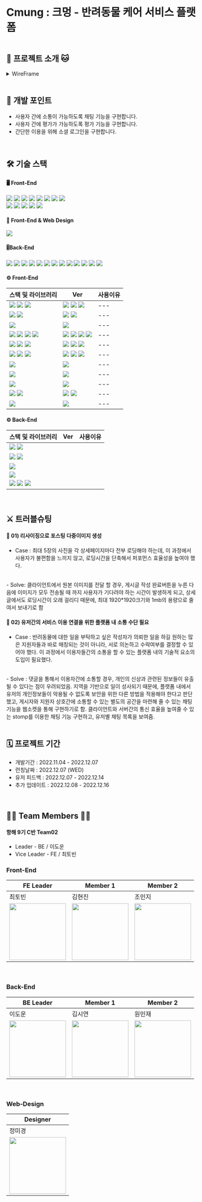 # Cmung : 크멍 - 반려동물 케어 서비스 플랫폼
![]()  <br/>
## 🐶 프로젝트 소개 🐱
<details>
<summary>WireFrame</summary>
<div markdown="1">       

![](https://auberosee.notion.site/image/https%3A%2F%2Fs3-us-west-2.amazonaws.com%2Fsecure.notion-static.com%2F2d485701-a5c3-4775-b17e-07a3b8a566f6%2FGroup_92.png?table=block&id=a6aba688-5b29-47e9-9d6d-954ef0fc1852&spaceId=5c714921-48ac-4f28-adf7-bc2ef118cfb6&width=2000&userId=&cache=v2)
![](https://auberosee.notion.site/image/https%3A%2F%2Fs3-us-west-2.amazonaws.com%2Fsecure.notion-static.com%2F93ab93fa-37c4-4188-9b03-55802f6abc18%2FGroup_90.png?table=block&id=99b0ad57-1ee1-4eab-b0cc-9141633c9fde&spaceId=5c714921-48ac-4f28-adf7-bc2ef118cfb6&width=2000&userId=&cache=v2)
![](https://auberosee.notion.site/image/https%3A%2F%2Fs3-us-west-2.amazonaws.com%2Fsecure.notion-static.com%2F11f344b6-a6b1-490c-aef4-f634359eb7f0%2FGroup_91.png?table=block&id=a7ace84b-6c82-44e7-8c3e-d0f4cfbe7467&spaceId=5c714921-48ac-4f28-adf7-bc2ef118cfb6&width=2000&userId=&cache=v2)
![](https://auberosee.notion.site/image/https%3A%2F%2Fs3-us-west-2.amazonaws.com%2Fsecure.notion-static.com%2Fe02a8647-9457-4e84-940d-d00b63f2092f%2FGroup_89.png?table=block&id=b88ad5f7-1c2d-4f28-8744-06abccb5226e&spaceId=5c714921-48ac-4f28-adf7-bc2ef118cfb6&width=2000&userId=&cache=v2)
![](https://auberosee.notion.site/image/https%3A%2F%2Fs3-us-west-2.amazonaws.com%2Fsecure.notion-static.com%2F82c1317d-8978-426f-8339-ef1c26454f56%2FGroup_88.png?table=block&id=524fb72a-d5e2-48f2-9459-4f7521e4dd04&spaceId=5c714921-48ac-4f28-adf7-bc2ef118cfb6&width=2000&userId=&cache=v2)
![](https://auberosee.notion.site/image/https%3A%2F%2Fs3-us-west-2.amazonaws.com%2Fsecure.notion-static.com%2Fd54203b8-7927-4887-991c-3252277dbe31%2FGroup_87.png?table=block&id=0ade5b5a-2c5c-4299-a5e9-42996e78eb02&spaceId=5c714921-48ac-4f28-adf7-bc2ef118cfb6&width=2000&userId=&cache=v2)

</div>
</details>


<br/>

## 📢 개발 포인트
<!-- ![]() -->
- 사용자 간에 소통이 가능하도록 채팅 기능을 구현합니다.
- 사용자 간에 평가가 가능하도록 평가 기능을 구현합니다.
- 간단한 이용을 위해 소셜 로그인을 구현합니다.

<br/>

## 🛠️ 기술 스택
<!-- ![]() -->
#### 🖥️ Front-End

<img src="https://img.shields.io/badge/JavaScript-F7DF1E?style=for-the-badge&logo=JavaScript&logoColor=black"/></a> <img src="https://img.shields.io/badge/React-61DAFB?style=for-the-badge&logo=React&logoColor=black"/></a> <img src="https://img.shields.io/badge/Create%20React%20App-09D3AC?style=for-the-badge&logo=Create%20React%20App&logoColor=white"/></a> <img src="https://img.shields.io/badge/React%20Router-CA4245?style=for-the-badge&logo=React%20Router&logoColor=white"/></a> <img src="https://img.shields.io/badge/React%20Redux-0088CC?style=for-the-badge&logo=Redux&logoColor=white"/></a> <img src="https://img.shields.io/badge/Redux-764ABC?style=for-the-badge&logo=Redux&logoColor=white"/></a> <img src="https://img.shields.io/badge/Redux.js%20Toolkit-4000BF?style=for-the-badge&logo=Redux&logoColor=white"/></a> <img src="https://img.shields.io/badge/Axios-5A29E4?style=for-the-badge&logo=Axios&logoColor=white"/></a>  
<img src="https://img.shields.io/badge/styled%20components-DB7093?style=for-the-badge&logo=styled%20components&logoColor=white"/></a> <img src="https://img.shields.io/badge/React%20BootStrap-7952B3?style=for-the-badge&logo=BootStrap&logoColor=white"/></a> <img src="https://img.shields.io/badge/React%20Intersection%20Observer-68BC71?style=for-the-badge&logo=React&logoColor=white"/></a> <img src="https://img.shields.io/badge/.ENV-ECD53F?style=for-the-badge&logo=.ENV&logoColor=white"/></a>  <img src="https://img.shields.io/badge/Vercel-000000?style=for-the-badge&logo=Vercel&logoColor=white">
<br/>

#### 🎨 Front-End & Web Design
<img src="https://img.shields.io/badge/Figma-F24E1E?style=for-the-badge&logo=Figma&logoColor=white"/></a>
<br/>

#### 🎚️Back-End
<img src="https://img.shields.io/badge/Java-F80000?style=for-the-badge&logo=Java&logoColor=white"/></a> <img src="https://img.shields.io/badge/Spring-6DB33F?style=for-the-badge&logo=Spring&logoColor=white"/></a> <img src="https://img.shields.io/badge/Spring%20Boot-6DB33F?style=for-the-badge&logo=Spring%20Boot&logoColor=white"/></a> <img src="https://img.shields.io/badge/Spring%20Security-6DB33F?style=for-the-badge&logo=Spring%20Security&logoColor=white"/></a>
<img src="https://img.shields.io/badge/JWT-FBBA00?style=for-the-badge&logo=JWT&logoColor=white"/></a> <img src="https://img.shields.io/badge/Auth0-EB5424?style=for-the-badge&logo=Auth0&logoColor=white"/></a> <img src="https://img.shields.io/badge/Stomp-66595C?style=for-the-badge&logo=Stomp&logoColor=white"/></a> <img src="https://img.shields.io/badge/MySQL-4479A1?style=for-the-badge&logo=MySQL&logoColor=white"/></a>
<img src="https://img.shields.io/badge/Amazon%20AWS-232F3E?style=for-the-badge&logo=Amazon%20AWS&logoColor=white"/></a> <img src="https://img.shields.io/badge/Amazon%20EC2-FF9900?style=for-the-badge&logo=Amazon%20EC2&logoColor=white"/></a> <img src="https://img.shields.io/badge/Amazon%20S3-569A31?style=for-the-badge&logo=Amazon%20S3&logoColor=white"/></a> <img src="https://img.shields.io/badge/Amazon%20RDS-527FFF?style=for-the-badge&logo=Amazon%20RDS&logoColor=white"/></a> <img src="https://img.shields.io/badge/restful%20API-1287B1?style=for-the-badge&logo=restful%20API&logoColor=white"/></a>
<br/>


#### ⚙️ Front-End
|스택 및 라이브러리|Ver|사용이유|
|--------|---|---|
|<img src="https://img.shields.io/badge/JavaScript-F7DF1E?style=for-the-badge&logo=JavaScript&logoColor=black"></a> <img src="https://img.shields.io/badge/React-61DAFB?style=for-the-badge&logo=React&logoColor=black"></a> <img src="https://img.shields.io/badge/Create%20React%20App-52e0c4?style=for-the-badge&logo=Create%20React%20App&logoColor=black"></a>|<img src="https://img.shields.io/badge/ES6-E8E8E8?style=flat-square&logo=Vitess&logoColor=black"/></a> <img src="https://img.shields.io/badge/18.2.0-E8E8E8?style=flat-square&logo=Vitess&logoColor=black"/></a> <img src="https://img.shields.io/badge/5.0.1-E8E8E8?style=flat-square&logo=Vitess&logoColor=black"/></a>|---|
|<img src="https://img.shields.io/badge/ReactDOM-6fd4e9?style=for-the-badge&logo=React&logoColor=black"></a> <img src="https://img.shields.io/badge/React%20Router-CA4245?style=for-the-badge&logo=React%20Router&logoColor=white">|<img src="https://img.shields.io/badge/18.2.0-E8E8E8?style=flat-square&logo=Vitess&logoColor=black"/></a> <img src="https://img.shields.io/badge/6.4.3-E8E8E8?style=flat-square&logo=Vitess&logoColor=black"/></a>|---|
|<img src="https://img.shields.io/badge/React%20Cookie-e6be7f?style=for-the-badge&logo=Cookiecutter&logoColor=black">|<img src="https://img.shields.io/badge/4.1.1-E8E8E8?style=flat-square&logo=Vitess&logoColor=black"/></a>|---|
|<img src="https://img.shields.io/badge/React%20Redux-4a57bc?style=for-the-badge&logo=Redux&logoColor=white"></a> <img src="https://img.shields.io/badge/Redux-764ABC?style=for-the-badge&logo=Redux&logoColor=white"></a> <img src="https://img.shields.io/badge/Redux%20Toolkit-533287?style=for-the-badge&logo=Redux&logoColor=white"></a> <img src="https://img.shields.io/badge/Axios-5A29E4?style=for-the-badge&logo=Axios&logoColor=white">|<img src="https://img.shields.io/badge/8.0.4-E8E8E8?style=flat-square&logo=Vitess&logoColor=black"/></a> <img src="https://img.shields.io/badge/8.0.4-E8E8E8?style=flat-square&logo=Vitess&logoColor=black"/></a> <img src="https://img.shields.io/badge/1.8.6-E8E8E8?style=flat-square&logo=Vitess&logoColor=black"/></a> <img src="https://img.shields.io/badge/1.2.0-E8E8E8?style=flat-square&logo=Vitess&logoColor=black"/></a>|---|
|<img src="https://img.shields.io/badge/React%20Icons-0088CC?style=for-the-badge&logo=React&logoColor=white"></a> <img src="https://img.shields.io/badge/React%20Bootstrap-7952B3?style=for-the-badge&logo=Bootstrap&logoColor=white"></a> <img src="https://img.shields.io/badge/styled%20components-DB7093?style=for-the-badge&logo=styled-components&logoColor=white">|<img src="https://img.shields.io/badge/4.6.0-E8E8E8?style=flat-square&logo=Vitess&logoColor=black"/></a> <img src="https://img.shields.io/badge/2.6.0-E8E8E8?style=flat-square&logo=Vitess&logoColor=black"/></a> <img src="https://img.shields.io/badge/5.3.6-E8E8E8?style=flat-square&logo=Vitess&logoColor=black"/></a>|---|
|<img src="https://img.shields.io/badge/Websocket-E57000?style=for-the-badge&logo=Binance&logoColor=white"></a> <img src="https://img.shields.io/badge/Sock/Js%20Client-F5455C?style=for-the-badge&logo=Socket.io&logoColor=white"></a> <img src="https://img.shields.io/badge/WebStomp%20Client-41454A?style=for-the-badge&logo=Power%20Virtual%20Agents&logoColor=white">|<img src="https://img.shields.io/badge/1.0.34-E8E8E8?style=flat-square&logo=Vitess&logoColor=black"/></a> <img src="https://img.shields.io/badge/1.6.1-E8E8E8?style=flat-square&logo=Vitess&logoColor=black"/></a> <img src="https://img.shields.io/badge/1.2.6-E8E8E8?style=flat-square&logo=Vitess&logoColor=black"/></a>|---|
|<img src="https://img.shields.io/badge/Uuid-7fa9cf?style=for-the-badge&logo=SecurityScorecard&logoColor=white">|<img src="https://img.shields.io/badge/9.0.0-E8E8E8?style=flat-square&logo=Vitess&logoColor=black"/></a>|---|
|<img src="https://img.shields.io/badge/Browser%20Image%20Compression-56B366?style=for-the-badge&logo=ProtonVPN&logoColor=white">|<img src="https://img.shields.io/badge/2.0.0-E8E8E8?style=flat-square&logo=Vitess&logoColor=black"/></a>|---|
|<img src="https://img.shields.io/badge/PWA-5A0FC8?style=for-the-badge&logo=PWA&logoColor=white">|<img src="https://img.shields.io/badge/100.0.0.0-E8E8E8?style=flat-square&logo=Vitess&logoColor=black"/></a>|---|
|<img src="https://img.shields.io/badge/.ENV-ECD53F?style=for-the-badge&logo=.ENV&logoColor=black"></a> <img src="https://img.shields.io/badge/Vercel-000000?style=for-the-badge&logo=Vercel&logoColor=white">|<img src="https://img.shields.io/badge/10.1.0-E8E8E8?style=flat-square&logo=Vitess&logoColor=black"/></a> <img src="https://img.shields.io/badge/vercel%20CLI-E8E8E8?style=flat-square&logo=Vitess&logoColor=black"/></a>|---|
|<img src="https://img.shields.io/badge/Yarn-2C8EBB?style=for-the-badge&logo=Yarn&logoColor=white">|<img src="https://img.shields.io/badge/1.22.19-E8E8E8?style=flat-square&logo=Vitess&logoColor=black"/></a>|---|

#### ⚙️ Back-End
|스택 및 라이브러리|Ver|사용이유|
|------|---|---|
|<img src="https://img.shields.io/badge/Spring%20Boot-6DB33F?style=for-the-badge&logo=Spring%20Boot&logoColor=white"/></a> <img src="https://img.shields.io/badge/Spring%20Security-6DB33F?style=for-the-badge&logo=Spring%20Security&logoColor=white"/></a>|||
|<img src="https://img.shields.io/badge/JWT-FBBA00?style=for-the-badge&logo=JWT&logoColor=white"/></a> <img src="https://img.shields.io/badge/Auth0-EB5424?style=for-the-badge&logo=Auth0&logoColor=white"/></a>|||
|<img src="https://img.shields.io/badge/MySQL-4479A1?style=for-the-badge&logo=MySQL&logoColor=white"/></a>|||
|<img src="https://img.shields.io/badge/Stomp-66595C?style=for-the-badge&logo=Stomp&logoColor=white"/></a>|||
|<img src="https://img.shields.io/badge/Amazon%20EC2-FF9900?style=for-the-badge&logo=Amazon%20EC2&logoColor=white"/></a> <img src="https://img.shields.io/badge/Amazon%20S3-569A31?style=for-the-badge&logo=Amazon%20S3&logoColor=white"/></a> <img src="https://img.shields.io/badge/Amazon%20RDS-527FFF?style=for-the-badge&logo=Amazon%20RDS&logoColor=white"/></a>|||
<br/>

## ⚔️ 트러블슈팅
<!-- ![]() -->
#### 🚀 01) 리사이징으로 포스팅 다중이미지 생성
- Case : 최대 5장의 사진을 각 상세페이지마다 전부 로딩해야 하는데, 이 과정에서 사용자가 불편함을 느끼지 않고, 로딩시간을 단축해서 퍼포먼스 효율성을 높여야 했다.
<br/>
- Solve: 클라이언트에서 원본 이미지를 전달 할 경우, 게시글 작성 완료버튼을 누른 다음에 이미지가 모두 전송될 때 까지 사용자가 기다려야 하는 시간이 발생하게 되고, 상세글에서도 로딩시간이 오래 걸리디 때문에, 최대 1920*1920크기와 1mb의 용량으로 줄여서 보내기로 함
<br/>

#### 🚀 02) 유저간의 서비스 이용 연결을 위한 플랫폼 내 소통 수단 필요
- Case : 반려동물에 대한 일을 부탁하고 싶은 작성자가 의뢰한 일을 하길 원하는 많은 지원자들과 바로 매칭되는 것이 아니라, 서로 의논하고 수락여부를 결정할 수 있어야 했다. 이 과정에서 이용자들간의 소통을 할 수 있는 플랫폼 내의 기술적 요소의 도입이 필요했다.
<br/>
- Solve : 댓글을 통해서 이용자간에 소통할 경우, 개인의 신상과 관련된 정보들이 유출될 수 있다는 점이 우려되었음. 지역을 기반으로 일이 성사되기 때문에, 플랫폼 내에서 유저의 개인정보들이 악용될 수 없도록 보안을 위한 다른 방법을 적용해야 한다고 판단했고, 게시자와 지원자 상호간에 소통할 수 있는 별도의 공간을 마련해 줄 수 있는 채팅기능을 웹소켓을 통해 구현하기로 함. 클라이언트와 서버간의 통신 효율을 높여줄 수 있는 stomp를 이용한 채팅 기능 구현하고, 유저별 채팅 목록을 보여줌.


<br/>
<br/>

## 🗓️ 프로젝트 기간
<!-- ![]() -->
* 개발기간 : 2022.11.04 - 2022.12.07
* 런칭날짜 : 2022.12.07 (WED)
* 유저 피드백 : 2022.12.07 - 2022.12.14
* 추가 업데이트 : 2022.12.08 - 2022.12.16
<br>

## 👩‍💻 Team Members 👨‍💻
<!-- ![]() -->
#### 항해 9기 C반 Team02
* Leader - BE / 이도운
* Vice Leader - FE / 최토빈
### Front-End
|FE Leader|Member 1|Member 2|
|------|---|---|
|최토빈|김현진|조민지|
|<img src="https://auberosee.notion.site/image/https%3A%2F%2Fs3-us-west-2.amazonaws.com%2Fsecure.notion-static.com%2F415e997d-fe79-454e-9c05-7a6059179d3e%2Fimage_89.png?id=b34e7261-bea1-44ee-bf08-c29bcdf444b4&table=block&spaceId=5c714921-48ac-4f28-adf7-bc2ef118cfb6&width=450&userId=&cache=v2" width="150" height="150"/>|<img src="https://auberosee.notion.site/image/https%3A%2F%2Fs3-us-west-2.amazonaws.com%2Fsecure.notion-static.com%2F3b33bfbf-270d-48a8-aa39-c026b972a506%2Fimage_90.png?id=1f73a88b-1480-4f64-af36-f02e98e3ab43&table=block&spaceId=5c714921-48ac-4f28-adf7-bc2ef118cfb6&width=450&userId=&cache=v2" width="150" height="150"/>|<img src="https://auberosee.notion.site/image/https%3A%2F%2Fs3-us-west-2.amazonaws.com%2Fsecure.notion-static.com%2F8f67dbde-f30d-4681-9982-0f1789b90d1f%2Fimage_91.png?id=2fc3ff0e-ebad-422c-998d-356977be5b90&table=block&spaceId=5c714921-48ac-4f28-adf7-bc2ef118cfb6&width=370&userId=&cache=v2" width="150" height="150"/>|
<br/>

### Back-End
|BE Leader|Member 1|Member 2|
|------|---|---|
|이도운|김시연|원민재|
|<img src="https://auberosee.notion.site/image/https%3A%2F%2Fs3-us-west-2.amazonaws.com%2Fsecure.notion-static.com%2Fcdd5c3ba-d7ad-4b2f-8f49-fbc41b0dd95d%2Fimage_97.png?id=a266ccd0-fe95-4f93-8aff-8c61533e48bb&table=block&spaceId=5c714921-48ac-4f28-adf7-bc2ef118cfb6&width=420&userId=&cache=v2" width="150" height="150"/>|<img src="https://auberosee.notion.site/image/https%3A%2F%2Fs3-us-west-2.amazonaws.com%2Fsecure.notion-static.com%2Ff195fb40-811c-4d42-b1bd-6b64bb86dca6%2Fimage_94.png?id=b616aaca-8053-403f-aa45-b78324f4066f&table=block&spaceId=5c714921-48ac-4f28-adf7-bc2ef118cfb6&width=400&userId=&cache=v2" width="150" height="150"/>|<img src="https://auberosee.notion.site/image/https%3A%2F%2Fs3-us-west-2.amazonaws.com%2Fsecure.notion-static.com%2Fbd635da3-9194-4b13-b4f0-185ead679378%2Fimage_93.png?id=03bcf0b6-f6cd-4024-9cd9-e7627d093a68&table=block&spaceId=5c714921-48ac-4f28-adf7-bc2ef118cfb6&width=400&userId=&cache=v2" width="150" height="150"/>|
<br/>

### Web-Design
|Designer|
|------|
|정미경|
|<img src="https://auberosee.notion.site/image/https%3A%2F%2Fs3-us-west-2.amazonaws.com%2Fsecure.notion-static.com%2Fe5211c3e-2d46-4f5d-a3cf-980baf87cca6%2Fimage_96.png?id=de14087f-0d3a-4667-8dcb-c51b566e45f2&table=block&spaceId=5c714921-48ac-4f28-adf7-bc2ef118cfb6&width=390&userId=&cache=v2" width="150" height="150"/>|
<br/>

